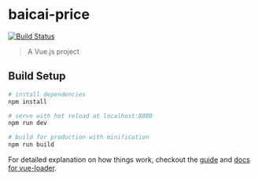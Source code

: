 # baicai-price

[![Build Status](https://travis-ci.org/trickTech/BaiCai-Price-FE.svg?branch=master)](https://travis-ci.org/trickTech/BaiCai-Price-FE)

> A Vue.js project

## Build Setup

``` bash
# install dependencies
npm install

# serve with hot reload at localhost:8080
npm run dev

# build for production with minification
npm run build
```

For detailed explanation on how things work, checkout the [guide](http://vuejs-templates.github.io/webpack/) and [docs for vue-loader](http://vuejs.github.io/vue-loader).
